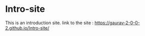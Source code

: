 # Intro-site
This is an introduction site.
link to the site : https://gaurav-2-0-0-2.github.io/Intro-site/
